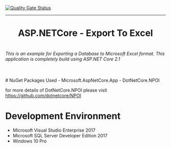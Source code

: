   [![Quality Gate Status](https://sonarcloud.io/api/project_badges/measure?project=arunreghunath_ASP.NETCore-ExportToExcel&metric=alert_status)](https://sonarcloud.io/summary/new_code?id=arunreghunath_ASP.NETCore-ExportToExcel)
<hr/>
<p align="center">
<h1 align="center">ASP.NETCore - Export To Excel<h1>
<h6>This is an example for Exporting a Database to Microsoft Excel format.
  This application is completely build using ASP.NET Core 2.1</h6>
</p>
<br>
# NuGet Packages Used
- Microsoft.AspNetCore.App
- DotNetCore.NPOI 

for more details of DotNetCore.NPOI please visit https://github.com/dotnetcore/NPOI

# Development Environment
- Microsoft Visual Studio Enterprise 2017
- Microsoft SQL Server Developer Edition 2017
- Windows 10 Pro


